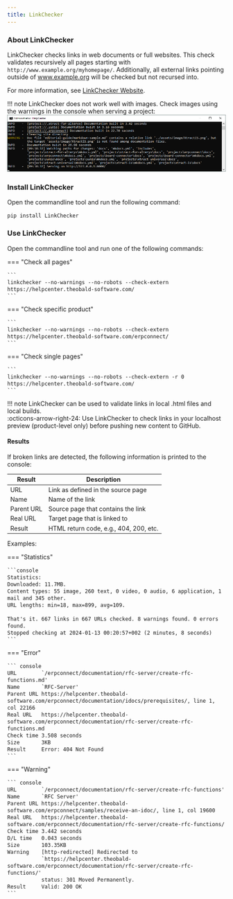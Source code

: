 ```yaml
---
title: LinkChecker
---
```


### About LinkChecker

LinkChecker checks links in web documents or full websites.
This check validates recursively all pages starting with `http://www.example.org/myhomepage/`. 
Additionally, all external links pointing outside of www.example.org will be checked but not recursed into.

For more information, see [LinkChecker Website](https://linkchecker.github.io/linkchecker/install.html).

!!! note
	LinkChecker does not work well with images. Check images using the warnings in the console when serving a project:<br>
	![broken-links-in-console](../assets/images/editorial-guide/broken-links-in-console.png)


### Install LinkChecker

Open the commandline tool and run the following command:

```
pip install LinkChecker
```

### Use LinkChecker

Open the commandline tool and run one of the following commands:

=== "Check all pages"

	```
	linkchecker --no-warnings --no-robots --check-extern https://helpcenter.theobald-software.com/
	```

=== "Check specific product"

	```
	linkchecker --no-warnings --no-robots --check-extern https://helpcenter.theobald-software.com/erpconnect/
	```

=== "Check single pages"

	```
	linkchecker --no-warnings --no-robots --check-extern -r 0 https://helpcenter.theobald-software.com/
	```

!!! note
	LinkChecker can be used to validate links in local .html files and local builds. <br>
	:octicons-arrow-right-24: Use LinkChecker to check links in your localhost preview (product-level only) before pushing new content to GitHub.

#### Results

If broken links are detected, the following information is printed to the console:

| Result | Description |
| -------- | ------- |
| URL| Link as defined in the source page   |
| Name | Name of the link   |
| Parent URL | Source page that contains the link    |
| Real URL    | Target page that is linked to  |
| Result    | HTML return code, e.g., 404, 200, etc.  |

Examples:

=== "Statistics"

	```console
	Statistics:
	Downloaded: 11.7MB.
	Content types: 55 image, 260 text, 0 video, 0 audio, 6 application, 1 mail and 345 other.
	URL lengths: min=18, max=899, avg=109.
	
	That's it. 667 links in 667 URLs checked. 8 warnings found. 0 errors found.
	Stopped checking at 2024-01-13 00:20:57+002 (2 minutes, 8 seconds)
	```
	
=== "Error"

	``` console
	URL        `/erpconnect/documentation/rfc-server/create-rfc-functions.md'
	Name       `RFC-Server'
	Parent URL https://helpcenter.theobald-software.com/erpconnect/documentation/idocs/prerequisites/, line 1, col 22166
	Real URL   https://helpcenter.theobald-software.com/erpconnect/documentation/rfc-server/create-rfc-functions.md
	Check time 3.508 seconds
	Size       3KB
	Result     Error: 404 Not Found
	```

=== "Warning"

	``` console
	URL        `/erpconnect/documentation/rfc-server/create-rfc-functions'
	Name       `RFC Server'
	Parent URL https://helpcenter.theobald-software.com/erpconnect/samples/receive-an-idoc/, line 1, col 19600
	Real URL   https://helpcenter.theobald-software.com/erpconnect/documentation/rfc-server/create-rfc-functions/
	Check time 3.442 seconds
	D/L time   0.043 seconds
	Size       103.35KB
	Warning    [http-redirected] Redirected to
			   `https://helpcenter.theobald-software.com/erpconnect/documentation/rfc-server/create-rfc-functions/'
			   status: 301 Moved Permanently.
	Result     Valid: 200 OK
	```

